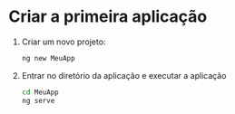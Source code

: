 # Criar a primeira aplicação

1. Criar um novo projeto:

    ~~~bash
    ng new MeuApp
    ~~~

1. Entrar no diretório da aplicação e executar a aplicação 

    ~~~bash
    cd MeuApp
    ng serve
    ~~~






